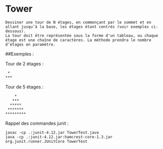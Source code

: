 # Tower

	Dessiner une tour de N étages, en commençant par le sommet et en allant jusqu’à la base, les étages étant centrés (voir exemples ci-dessous).
	La tour doit être représentée sous la forme d'un tableau, ou chaque étage est une chaîne de caractères. La méthode prendra le nombre d’étages en paramètre.

##Exemples :

Tour de 2 étages :

	 *
	***

Tour de 5 étages :

	    *
	   ***
	  *****
	 *******
	*********

Rappel des commandes junit :

    javac -cp .:junit-4.12.jar TowerTest.java
    java -cp .:junit-4.12.jar:hamcrest-core-1.3.jar org.junit.runner.JUnitCore TowerTest